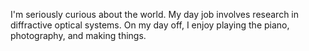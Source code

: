 I'm seriously curious about the world. My day job involves research in diffractive optical systems. On my day off, I enjoy playing the piano, photography, and making things.
